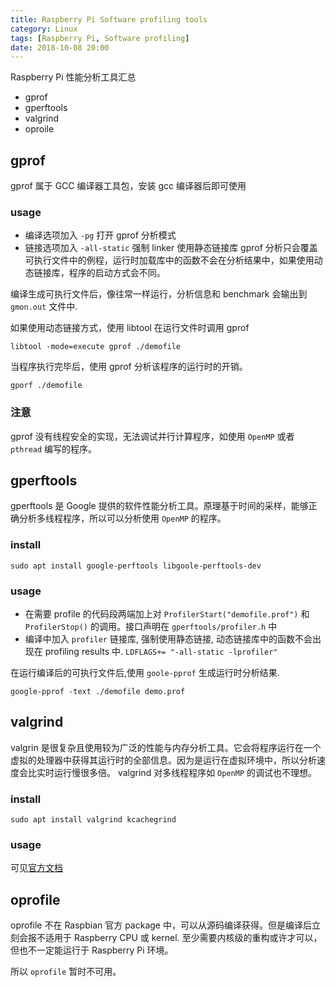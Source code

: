 ```yaml
---
title: Raspberry Pi Software profiling tools
category: Linux
tags: [Raspberry Pi, Software profiling]
date: 2018-10-08 20:00
---
```


Raspberry Pi 性能分析工具汇总

- gprof
- gperftools
- valgrind
- oproile

## gprof

gprof 属于 GCC 编译器工具包，安装 gcc 编译器后即可使用

### usage

- 编译选项加入 `-pg` 打开 gprof 分析模式
- 链接选项加入 `-all-static` 强制 linker 使用静态链接库
  gprof 分析只会覆盖可执行文件中的例程，运行时加载库中的函数不会在分析结果中，如果使用动态链接库，程序的启动方式会不同。


编译生成可执行文件后，像往常一样运行，分析信息和 benchmark 会输出到 `gmon.out` 文件中.

如果使用动态链接方式，使用 libtool 在运行文件时调用 gprof

```shell
libtool -mode=execute gprof ./demofile
```

当程序执行完毕后，使用 gprof 分析该程序的运行时的开销。

```shell
gporf ./demofile
```

### 注意

gprof 没有线程安全的实现，无法调试并行计算程序，如使用 `OpenMP` 或者 `pthread` 编写的程序。

## gperftools

gperftools 是 Google 提供的软件性能分析工具。原理基于时间的采样，能够正确分析多线程程序，所以可以分析使用 `OpenMP` 的程序。

### install

```
sudo apt install google-perftools libgoole-perftools-dev
```

### usage

- 在需要 profile 的代码段两端加上对 `ProfilerStart("demofile.prof")` 和 `ProfilerStop()` 的调用。接口声明在 `gperftools/profiler.h` 中
- 编译中加入 `profiler` 链接库, 强制使用静态链接, 动态链接库中的函数不会出现在 profiling results 中.
  `LDFLAGS+= "-all-static -lprofiler"`

在运行编译后的可执行文件后,使用 `goole-pprof` 生成运行时分析结果.

```shell
google-pprof -text ./demofile demo.prof
```

## valgrind

valgrin 是很复杂且使用较为广泛的性能与内存分析工具。它会将程序运行在一个虚拟的处理器中获得其运行时的全部信息。因为是运行在虚拟环境中，所以分析速度会比实时运行慢很多倍。
valgrind 对多线程程序如 `OpenMP` 的调试也不理想。

### install

```shell
sudo apt install valgrind kcachegrind
```

### usage

可见[官方文档](http://valgrind.org/docs/manual/manual.html)

## oprofile

oprofile 不在 Raspbian 官方 package 中，可以从源码编译获得。但是编译后立刻会报不适用于 Raspberry CPU 或 kernel.
至少需要内核级的重构或许才可以，但也不一定能运行于 Raspberry Pi 环境。

所以 `oprofile` 暂时不可用。
